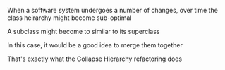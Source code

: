 When a software system undergoes a number of changes, over time the class heirarchy might become sub-optimal


A subclass might become to similar to its superclass

In this case, it would be a good idea to merge them together


That's exactly what the Collapse Hierarchy refactoring does
